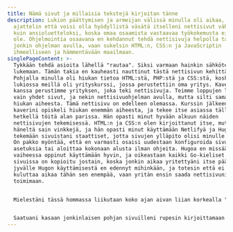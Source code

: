 ```yaml
---
title: Nämä sivut ja millaisia tekstejä kirjoitan tänne
description: Lukion päättymisen ja armeijan välissä minulla oli aikaa, joten
  ajattelin että voisi olla hyödyllistä väsätä itselleni nettisivut vähän niin
  kuin ansioluetteloksi, koska omaa osaamista vastaavaa työkokemusta ei vielä
  ole. Ohjelmointia osaavana en kehdannut tehdä nettisivuja helpolla tavalla
  jonkin ohjelman avulla, vaan sukelsin HTML:n, CSS:n ja JavaScriptin
  ihmeelliseen ja hämmentävään maailmaan.
singlePageContent: >-
  Tykkään tehdä asioita lähellä "rautaa". Siksi varmaan hainkin sähkötekniikkaa
  lukemaan. Tämän takia en kauheasti nauttinut tästä nettisivun kehittämisestä.
  Pohjalla minulla oli hiukan tietoa HTML:stä, PHP:stä ja CSS:stä, koska
  lukiossa meillä oli yrityskurssi, jossa perustettiin oma yritys. Kavereiden
  kanssa perustimme yrityksen, joka teki nettisivuja. Teimme loppujen lopuksi
  vain yhdet sivut, ja nekin nettisivuohjelman avulla, mutta silti samalla oppi
  hiukan aiheesta. Tämä nettisivu on edelleen olemassa. Kurssin jälkeen yksi
  kaverini opiskeli hiukan enemmän aiheesta, ja tekee itse asiassa tällä
  hetkellä töitä alan parissa. Hän opasti minut hyvään alkuun näiden
  nettisivujen tekemisessä. HTML:n ja CSS:n olen kirjoittanut itse, mutta
  häneltä sain vinkkejä, ja hän opasti minut käyttämään Netlifyä ja Hugoa, ja
  tekemään sivuistani staattiset, jotta sivujen ylläpito olisi minulle halpaa.
  On pakko myöntää, että en varmasti osaisi uudestaan konfiguroida sivujeni
  asetuksia tai aloittaa kokonaan alusta ilman ohjeita. Hugoa en missään
  vaiheessa oppinut käyttämään hyvin, ja oikeastaan kaikki Go-kieliset pätkät
  sivuissa on kopioitu jostain, koska jonkin aikaa yritettyäni itse päästä
  jyvälle Hugon käyttämisestä en edennyt mihinkään, ja totesin että ei kannata
  kuluttaa aikaa tähän sen enempää, vaan yritän ensin saada nettisivuni
  toimimaan.


  Mielestäni tässä hommassa liikutaan koko ajan aivan liian korkealla "raudan" yläpuolella, ja minua rupeaa huimaamaan. Minulle tärkeintä kuitenkin on, että nettisivut toimivat. Tällä hetkellä ne vaikuttavat toimivan. Jos sinulla on jotain ongelmaa sivujeni kanssa, ota yhteyttä alla olevien yhteystietojen kautta. Olen pahoillani, jos jotakuta alkaa huimaamaan, koska koodini on järkyttävää katseltavaa. Tässäkin tapauksessa toki toivon, että olette minuun yhteydessä, koska voisin oppia jotain. 


  Saatuani kasaan jonkinlaisen pohjan sivuilleni rupesin kirjoittamaan erilaisista projekteista joita olen tehnyt. En kirjoita ihan kaikesta mitä olen tehnyt, koska kaikkea en ole säästänyt, ja kaikista projekteista ei koskaa ole tullut valmista tuotetta. Mielestäni useimmiten, kun alan tekemään projektia, saan sen myös tehtyä, koska teen melko tarkan suunnitelman etukäteen. Kuitenkin usein teen pientä säätöä, josta ei koskaan ole tarkoituskaan tulla mitään valmista. En valitettavasti ole tehnyt minkäänlaista dokumentaatioita projekteista aiemmin, joten minun on pakko kirjoittaa muistini pohjalta. Kaikki elektroniikkatietämykseni on netistä englanniksi opittua, joten en osaa kirjoittaa muodollisesti, enkä tiedä kaikkia termejä suomeksi. Kirjoitan siis vapaamuotoisesti ja melko rennolla tyylillä kaikkea mitä projekteistani mieleen tulee.
---
```

